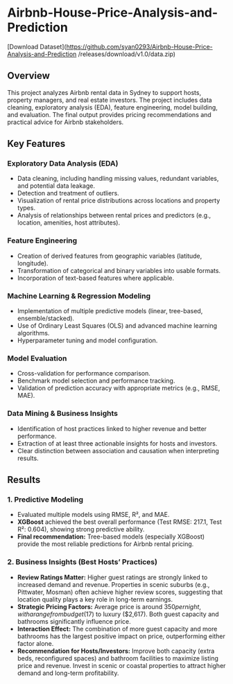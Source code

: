 # Airbnb-House-Price-Analysis-and-Prediction
[Download Dataset](https://github.com/syan0293/Airbnb-House-Price-Analysis-and-Prediction
/releases/download/v1.0/data.zip)
## Overview
This project analyzes Airbnb rental data in Sydney to support hosts, property managers, and real estate investors. The project includes data cleaning, exploratory analysis (EDA), feature engineering, model building, and evaluation. The final output provides pricing recommendations and practical advice for Airbnb stakeholders.
## Key Features
### Exploratory Data Analysis (EDA)
- Data cleaning, including handling missing values, redundant variables, and potential data leakage.
- Detection and treatment of outliers.
- Visualization of rental price distributions across locations and property types.
- Analysis of relationships between rental prices and predictors (e.g., location, amenities, host attributes).

### Feature Engineering
- Creation of derived features from geographic variables (latitude, longitude).
- Transformation of categorical and binary variables into usable formats.
- Incorporation of text-based features where applicable.

### Machine Learning & Regression Modeling
- Implementation of multiple predictive models (linear, tree-based, ensemble/stacked).
- Use of Ordinary Least Squares (OLS) and advanced machine learning algorithms.
- Hyperparameter tuning and model configuration.

### Model Evaluation
- Cross-validation for performance comparison.
- Benchmark model selection and performance tracking.
- Validation of prediction accuracy with appropriate metrics (e.g., RMSE, MAE).

### Data Mining & Business Insights
- Identification of host practices linked to higher revenue and better performance.
- Extraction of at least three actionable insights for hosts and investors.
- Clear distinction between association and causation when interpreting results.

## Results
### 1. Predictive Modeling
- Evaluated multiple models using RMSE, R², and MAE.
- **XGBoost** achieved the best overall performance (Test RMSE: 217.1, Test R²: 0.604), showing strong predictive ability.
- **Final recommendation:** Tree-based models (especially XGBoost) provide the most reliable predictions for Airbnb rental pricing.

### 2. Business Insights (Best Hosts’ Practices)
- **Review Ratings Matter:** Higher guest ratings are strongly linked to increased demand and revenue. Properties in scenic suburbs (e.g., Pittwater, Mosman) often achieve higher review scores, suggesting that location quality plays a key role in long-term earnings.
- **Strategic Pricing Factors:** Average price is around $350 per night, with a range from budget ($17) to luxury ($2,617). Both guest capacity and bathrooms significantly influence price.
- **Interaction Effect:** The combination of more guest capacity and more bathrooms has the largest positive impact on price, outperforming either factor alone.
- **Recommendation for Hosts/Investors:** Improve both capacity (extra beds, reconfigured spaces) and bathroom facilities to maximize listing price and revenue. Invest in scenic or coastal properties to attract higher demand and long-term profitability.


